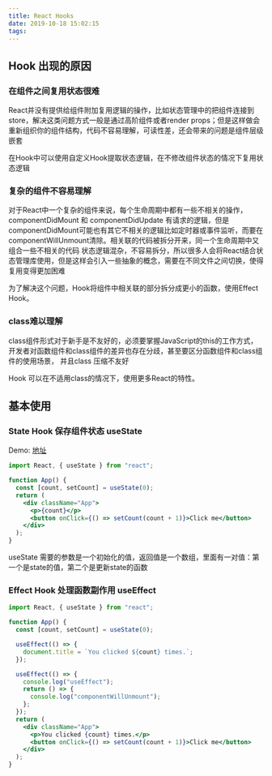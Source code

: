 ```yaml
---
title: React Hooks
date: 2019-10-18 15:02:15
tags:
---
```


## Hook 出现的原因

### 在组件之间复用状态很难
React并没有提供给组件附加复用逻辑的操作，比如状态管理中的把组件连接到store，解决这类问题方式一般是通过高阶组件或者render props；但是这样做会重新组织你的组件结构，代码不容易理解，可读性差，还会带来的问题是组件层级嵌套

在Hook中可以使用自定义Hook提取状态逻辑，在不修改组件状态的情况下复用状态逻辑

### 复杂的组件不容易理解
对于React中一个复杂的组件来说，每个生命周期中都有一些不相关的操作，componentDidMount 和 componentDidUpdate 有请求的逻辑，但是componentDidMount可能也有其它不相关的逻辑比如定时器或事件监听，而要在componentWillUnmount清除。相关联的代码被拆分开来，同一个生命周期中又组合一些不相关的代码
状态逻辑混杂，不容易拆分，所以很多人会将React结合状态管理库使用，但是这样会引入一些抽象的概念，需要在不同文件之间切换，使得复用变得更加困难

为了解决这个问题，Hook将组件中相关联的部分拆分成更小的函数，使用Effect Hook。

### class难以理解
class组件形式对于新手是不友好的，必须要掌握JavaScript的this的工作方式，开发者对函数组件和class组件的差异也存在分歧，甚至要区分函数组件和class组件的使用场景， 并且class 压缩不友好

Hook 可以在不适用class的情况下，使用更多React的特性。

## 基本使用
### State Hook 保存组件状态 useState
Demo: [地址](https://codesandbox.io/s/demo1-quvqp)
```jsx
import React, { useState } from "react";

function App() {
  const [count, setCount] = useState(0);
  return (
    <div className="App">
      <p>{count}</p>
      <button onClick={() => setCount(count + 1)}>Click me</button>
    </div>
  );
}
```
useState 需要的参数是一个初始化的值，返回值是一个数组，里面有一对值：第一个是state的值，第二个是更新state的函数

### Effect Hook 处理函数副作用 useEffect

```jsx
import React, { useState } from "react";

function App() {
  const [count, setCount] = useState(0);

  useEffect(() => {
    document.title = `You clicked ${count} times.`;
  });

  useEffect(() => {
    console.log("useEffect");
    return () => {
      console.log("componentWillUnmount");
    };
  });
  return (
    <div className="App">
      <p>You clicked {count} times.</p>
      <button onClick={() => setCount(count + 1)}>Click me</button>
    </div>
  );
}
```
